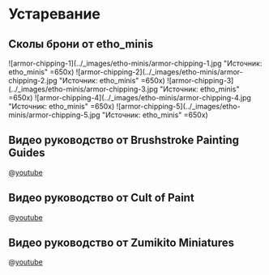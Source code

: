 # Устаревание

## Сколы брони от etho_minis

![armor-chipping-1](../_images/etho-minis/armor-chipping-1.jpg "Источник: etho_minis" =650x)
![armor-chipping-2](../_images/etho-minis/armor-chipping-2.jpg "Источник: etho_minis" =650x)
![armor-chipping-3](../_images/etho-minis/armor-chipping-3.jpg "Источник: etho_minis" =650x)
![armor-chipping-4](../_images/etho-minis/armor-chipping-4.jpg "Источник: etho_minis" =650x)
![armor-chipping-5](../_images/etho-minis/armor-chipping-5.jpg "Источник: etho_minis" =650x)

## Видео руководство от Brushstroke Painting Guides

@[youtube](https://youtu.be/WP1A8eIaYXM?si=ls57lXNphzhnSGxP)

## Видео руководство от Cult of Paint

@[youtube](https://youtu.be/-h0AJLR1LYw?si=mkqyNWwxZH2aKz6u)

## Видео руководство от Zumikito Miniatures

@[youtube](https://youtu.be/Sy2g5mQAYz4?si=kvx6eWPpBD2-z069)
